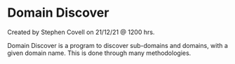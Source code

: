 # Domain Discover

Created by Stephen Covell on 21/12/21 @ 1200 hrs.

Domain Discover is a program to discover sub-domains and domains, with a given domain name. This is done through many methodologies.
